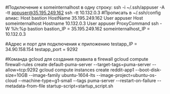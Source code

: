 #Подключение к someinternalhost в одну строку:
ssh -i ~/.ssh/appuser -A -tt  appuser@35.195.249.162 ssh -tt 10.132.0.3
#Прописать в ~/.ssh/config алиас:
Host bastion
	HostName 35.195.249.162
	User appuser
Host someinternalhost
	Hostname 10.132.0.3
	User appuser
	ProxyCommand ssh -W %h:%p bastion
bastion_IP = 35.195.249.162
someinternalhost_IP = 10.132.0.3

#Адрес и порт для подключения к приложению
testapp_IP = 34.90.158.154
testapp_port = 9292

#Команда gcloud для создания правила в firewall
gcloud compute firewall-rules create default-puma-server --target-tags=puma-server --allow=tcp:9292
gcloud compute instances create reddit-app1  --boot-disk-size=10GB   --image-family ubuntu-1604-lts   --image-project=ubuntu-os-cloud   --machine-type=g1-small   --tags puma-server   --restart-on-failure --metadata-from-file startup-script=startup_script.sh
